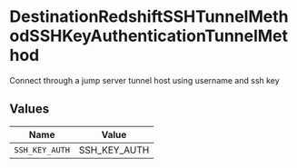 # DestinationRedshiftSSHTunnelMethodSSHKeyAuthenticationTunnelMethod

Connect through a jump server tunnel host using username and ssh key


## Values

| Name           | Value          |
| -------------- | -------------- |
| `SSH_KEY_AUTH` | SSH_KEY_AUTH   |